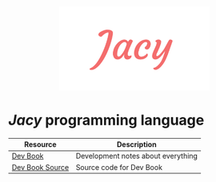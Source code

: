 <p align="center">
    <img src="img/JacyLarge.png" width="300">
</p>

# *Jacy* programming language

| Resource | Description |
| --- | --- |
| [Dev Book](https://hazer-hazer.github.io/Jacy-Dev-Book/) | Development notes about everything |
| [Dev Book Source](https://github.com/hazer-hazer/Jacy-Dev-Book) | Source code for Dev Book |